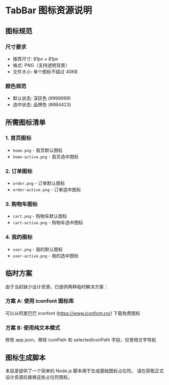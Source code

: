# TabBar 图标资源说明

## 图标规范

### 尺寸要求
- 推荐尺寸: 81px × 81px
- 格式: PNG（支持透明背景）
- 文件大小: 单个图标不超过 40KB

### 颜色规范
- 默认状态: 深灰色 (#999999)
- 选中状态: 品牌色 (#6B4423)

## 所需图标清单

### 1. 首页图标
- `home.png` - 首页默认图标
- `home-active.png` - 首页选中图标

### 2. 订单图标
- `order.png` - 订单默认图标
- `order-active.png` - 订单选中图标

### 3. 购物车图标
- `cart.png` - 购物车默认图标
- `cart-active.png` - 购物车选中图标

### 4. 我的图标
- `user.png` - 我的默认图标
- `user-active.png` - 我的选中图标

## 临时方案

由于当前缺少设计资源，已提供两种临时解决方案：

### 方案 A: 使用 iconfont 图标库
可以从阿里巴巴 iconfont (https://www.iconfont.cn/) 下载免费图标

### 方案 B: 使用纯文本模式
修改 app.json，移除 iconPath 和 selectedIconPath 字段，仅使用文字导航

## 图标生成脚本

本目录提供了一个简单的 Node.js 脚本用于生成基础图标占位符。
请在获取正式设计资源后替换这些占位符图标。

